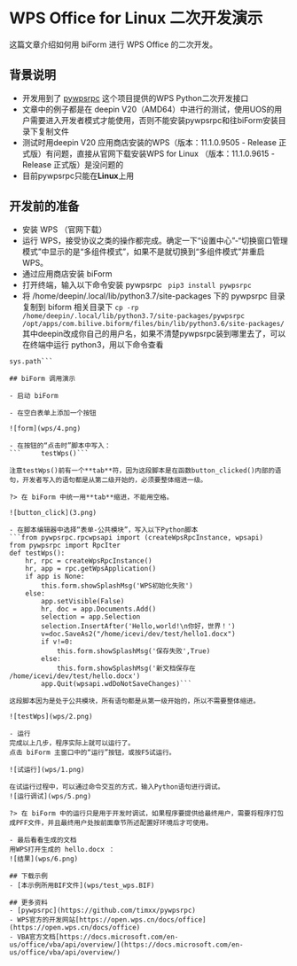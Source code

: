 # WPS Office for Linux 二次开发演示

这篇文章介绍如何用 biForm 进行 WPS Office 的二次开发。

## 背景说明

- 开发用到了 [pywpsrpc](https://github.com/timxx/pywpsrpc) 这个项目提供的WPS Python二次开发接口
- 文章中的例子都是在 deepin V20（AMD64）中进行的测试，使用UOS的用户需要进入开发者模式才能使用，否则不能安装pywpsrpc和往biForm安装目录下复制文件
- 测试时用deepin V20 应用商店安装的WPS（版本：11.1.0.9505 - Release 正式版）有问题，直接从官网下载安装WPS for Linux （版本：11.1.0.9615 - Release 正式版）是没问题的
- 目前pywpsrpc只能在**Linux**上用

## 开发前的准备
- 安装 WPS （官网下载）
- 运行 WPS，接受协议之类的操作都完成。确定一下“设置中心”-“切换窗口管理模式”中显示的是“多组件模式”，如果不是就切换到“多组件模式”并重启 WPS。
- 通过应用商店安装 biForm 
- 打开终端，输入以下命令安装 pywpsrpc
` pip3 install pywpsrpc`
- 将 /home/deepin/.local/lib/python3.7/site-packages 下的 pywpsrpc 目录复制到 biform 相关目录下
`cp -rp /home/deepin/.local/lib/python3.7/site-packages/pywpsrpc /opt/apps/com.bilive.biform/files/bin/lib/python3.6/site-packages/`
其中deepin改成你自己的用户名，如果不清楚pywpsrpc装到哪里去了，可以在终端中运行 python3，用以下命令查看
```import sys
sys.path```

## biForm 调用演示

- 启动 biForm

- 在空白表单上添加一个按钮

![form](wps/4.png)

- 在按钮的“点击时”脚本中写入：
```		testWps()```

注意testWps()前有一个**tab**符，因为这段脚本是在函数button_clicked()内部的语句，开发者写入的语句都是从第二级开始的，必须要整体缩进一级。

?> 在 biForm 中统一用**tab**缩进，不能用空格。

![button_click](3.png)

- 在脚本编辑器中选择“表单-公共模块”，写入以下Python脚本
```from pywpsrpc.rpcwpsapi import (createWpsRpcInstance, wpsapi)
from pywpsrpc import RpcIter
def testWps():
	hr, rpc = createWpsRpcInstance()
	hr, app = rpc.getWpsApplication()
	if app is None:
		this.form.showSplashMsg('WPS初始化失败')
	else:
		app.setVisible(False)
		hr, doc = app.Documents.Add()
		selection = app.Selection
		selection.InsertAfter('Hello,world!\n你好，世界！')
		v=doc.SaveAs2("/home/icevi/dev/test/hello1.docx")
		if v!=0:
			this.form.showSplashMsg('保存失败',True)
		else:
			this.form.showSplashMsg('新文档保存在 /home/icevi/dev/test/hello.docx')
		app.Quit(wpsapi.wdDoNotSaveChanges)```

这段脚本因为是处于公共模块，所有语句都是从第一级开始的，所以不需要整体缩进。

![testWps](wps/2.png)

- 运行
完成以上几步，程序实际上就可以运行了。
点击 biForm 主窗口中的“运行”按钮，或按F5试运行。

![试运行](wps/1.png)

在试运行过程中，可以通过命令交互的方式，输入Python语句进行调试。
![运行调试](wps/5.png)

?> 在 biForm 中的运行只是用于开发时调试，如果程序要提供给最终用户，需要将程序打包成PFF文件，并且最终用户处按前面章节所述配置好环境后才可使用。

- 最后看看生成的文档
用WPS打开生成的 hello.docx ：
![结果](wps/6.png)

## 下载示例
- [本示例所用BIF文件](wps/test_wps.BIF)  

## 更多资料
- [pywpsrpc](https://github.com/timxx/pywpsrpc)  
- WPS官方的开发网站[https://open.wps.cn/docs/office](https://open.wps.cn/docs/office)
- VBA官方文档[https://docs.microsoft.com/en-us/office/vba/api/overview/](https://docs.microsoft.com/en-us/office/vba/api/overview/)

